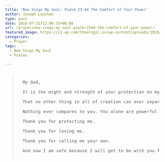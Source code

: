 ```yaml
---
title: 'Now Sings My Soul: Psalm 23:4d The Comfort of Your Power'
author: Joseph Louthan
type: post
date: 2018-07-31T12:00:33+00:00
url: /prayer/now-sings-my-soul-psalm-234d-the-comfort-of-your-power/
featured_image: https://i1.wp.com/theologic.us/wp-content/uploads/2018/07/thumb-1920-308968.jpg?resize=825%2C510
categories:
  - Prayer
tags:
  - Now Sings My Soul
  - Psalms

---
```

<pre><blockquote>
  My God,
  
  It is the might and strength of your protection on my life and heart that gives me peace.
  
  That no other thing in all of creation can ever separate me from you in the name of your Son, Christ Jesus my Lord.
  
  Nothing ever compares to you. You alone are powerful and worthy.
  
  Thank you for protecting me.
  
  Thank you for loving me.
  
  Thank you for calling me your own.
  
  And now I am safe because I will get to be with you forever.
  
</blockquote></pre>